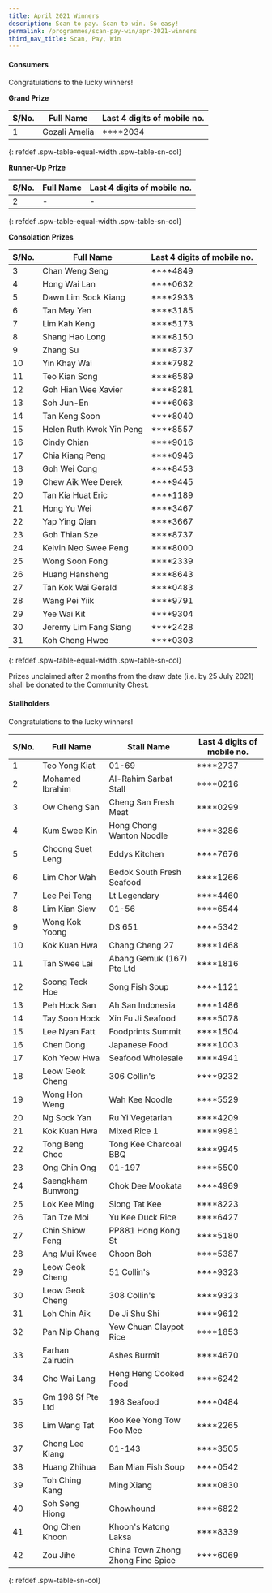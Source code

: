 ```yaml
---
title: April 2021 Winners
description: Scan to pay. Scan to win. So easy!
permalink: /programmes/scan-pay-win/apr-2021-winners
third_nav_title: Scan, Pay, Win
---
```


#### Consumers
Congratulations to the lucky winners!


**Grand Prize** 


|S/No.| Full Name                     | Last 4 digits of mobile no. |
|-----|-------------------------------|-----------------------------|
| 1   | Gozali Amelia                 | \*\*\*\*2034                |
{: refdef .spw-table-equal-width .spw-table-sn-col}

**Runner-Up Prize** 

|S/No.| Full Name                     | Last 4 digits of mobile no. |
|-----|-------------------------------|-----------------------------|
| 2   |-                              | -                           |
{: refdef .spw-table-equal-width .spw-table-sn-col}

**Consolation Prizes** 

| S/No. | Full Name                | Last 4 digits of mobile no. |
|-------|--------------------------|-----------------------------|
| 3     |     Chan Weng Seng       |     \*\*\*\*4849            |
| 4     |       Hong Wai Lan       |     \*\*\*\*0632            |
| 5     |    Dawn Lim Sock Kiang   |     \*\*\*\*2933            |
| 6     |        Tan May Yen       |     \*\*\*\*3185            |
| 7     |       Lim Kah Keng       |     \*\*\*\*5173            |
| 8     |      Shang Hao Long      |     \*\*\*\*8150            |
| 9     |         Zhang Su         |     \*\*\*\*8737            |
| 10    |       Yin Khay Wai       |     \*\*\*\*7982            |
| 11    |       Teo Kian Song      |     \*\*\*\*6589            |
| 12    |    Goh Hian Wee Xavier   |     \*\*\*\*8281            |
| 13    |        Soh Jun-En        |     \*\*\*\*6063            |
| 14    |       Tan Keng Soon      |     \*\*\*\*8040            |
| 15    | Helen Ruth Kwok Yin Peng |     \*\*\*\*8557            |
| 16    |        Cindy Chian       |     \*\*\*\*9016            |
| 17    |      Chia Kiang Peng     |     \*\*\*\*0946            |
| 18    |       Goh Wei Cong       |     \*\*\*\*8453            |
| 19    |    Chew Aik Wee Derek    |     \*\*\*\*9445            |
| 20    |     Tan Kia Huat Eric    |     \*\*\*\*1189            |
| 21    |        Hong Yu Wei       |     \*\*\*\*3467            |
| 22    |       Yap Ying Qian      |     \*\*\*\*3667            |
| 23    |       Goh Thian Sze      |     \*\*\*\*8737            |
| 24    |   Kelvin Neo Swee Peng   |     \*\*\*\*8000            |
| 25    |      Wong Soon Fong      |     \*\*\*\*2339            |
| 26    |      Huang Hansheng      |     \*\*\*\*8643            |
| 27    |    Tan Kok Wai Gerald    |     \*\*\*\*0483            |
| 28    |       Wang Pei Yiik      |     \*\*\*\*9791            |
| 29    |        Yee Wai Kit       |     \*\*\*\*9304            |
| 30    |   Jeremy Lim Fang Siang  |     \*\*\*\*2428            |
| 31    |      Koh Cheng Hwee      |     \*\*\*\*0303            |
{: refdef .spw-table-equal-width .spw-table-sn-col}

<span class="spw-disclaimer">Prizes unclaimed after 2 months from the draw date (i.e. by 25 July 2021) shall be donated to the Community Chest.</span> 

#### Stallholders
Congratulations to the lucky winners!

| S/No. | Full Name         | Stall Name                          | Last 4 digits of mobile no. |
|-------|-------------------|-------------------------------------|-----------------------------|
| 1     | Teo Yong Kiat     | 01-69                               | \*\*\*\*2737                |
| 2     | Mohamed Ibrahim   | Al-Rahim Sarbat Stall               | \*\*\*\*0216                |
| 3     | Ow Cheng San      | Cheng San Fresh Meat                | \*\*\*\*0299                |
| 4     | Kum Swee Kin      | Hong Chong Wanton Noodle            | \*\*\*\*3286                |
| 5     | Choong Suet Leng  | Eddys Kitchen                       | \*\*\*\*7676                |
| 6     | Lim Chor Wah      | Bedok South Fresh Seafood           | \*\*\*\*1266                |
| 7     | Lee Pei Teng      | Lt Legendary                       | \*\*\*\*4460                |
| 8     | Lim Kian Siew     | 01-56                               | \*\*\*\*6544                |
| 9     | Wong Kok Yoong    | DS 651                              | \*\*\*\*5342                |
| 10    | Kok Kuan Hwa      | Chang Cheng 27                      | \*\*\*\*1468                |
| 11    | Tan Swee Lai      | Abang Gemuk (167) Pte Ltd           | \*\*\*\*1816                |
| 12    | Soong Teck Hoe    | Song Fish Soup                      | \*\*\*\*1121                |
| 13    | Peh Hock San      | Ah San Indonesia                    | \*\*\*\*1486                |
| 14    | Tay Soon Hock     | Xin Fu Ji Seafood                   | \*\*\*\*5078                |
| 15    | Lee Nyan Fatt     | Foodprints Summit                   | \*\*\*\*1504                |
| 16    | Chen Dong         | Japanese Food                       | \*\*\*\*1003                |
| 17    | Koh Yeow Hwa      | Seafood Wholesale                   | \*\*\*\*4941                |
| 18    | Leow Geok Cheng   | 306 Collin's                        | \*\*\*\*9232                |
| 19    | Wong Hon Weng     | Wah Kee Noodle                      | \*\*\*\*5529                |
| 20    | Ng Sock Yan       | Ru Yi Vegetarian                    | \*\*\*\*4209                |
| 21    | Kok Kuan Hwa      | Mixed Rice 1                        | \*\*\*\*9981                |
| 22    | Tong Beng Choo    | Tong Kee Charcoal BBQ               | \*\*\*\*9945                |
| 23    | Ong Chin Ong      | 01-197                              | \*\*\*\*5500                |
| 24    | Saengkham Bunwong | Chok Dee Mookata                    | \*\*\*\*4969                |
| 25    | Lok Kee Ming      | Siong Tat Kee                       | \*\*\*\*8223                |
| 26    | Tan Tze Moi       | Yu Kee Duck Rice                    | \*\*\*\*6427                |
| 27    | Chin Shiow Feng   | PP881 Hong Kong St                  | \*\*\*\*5180                |
| 28    | Ang Mui Kwee      | Choon Boh                           | \*\*\*\*5387                |
| 29    | Leow Geok Cheng   | 51 Collin's                         | \*\*\*\*9323                |
| 30    | Leow Geok Cheng   | 308 Collin's                        | \*\*\*\*9323                |
| 31    | Loh Chin Aik      | De Ji Shu Shi                       | \*\*\*\*9612                |
| 32    | Pan Nip Chang     | Yew Chuan Claypot Rice              | \*\*\*\*1853                |
| 33    | Farhan Zairudin   | Ashes Burmit                        | \*\*\*\*4670                |
| 34    | Cho Wai Lang      | Heng Heng Cooked Food               | \*\*\*\*6242                |
| 35    | Gm 198 Sf Pte Ltd | 198 Seafood                         | \*\*\*\*0484                |
| 36    | Lim Wang Tat      | Koo Kee Yong Tow Foo Mee            | \*\*\*\*2265                |
| 37    | Chong Lee Kiang   | 01-143                              | \*\*\*\*3505                |
| 38    | Huang Zhihua      | Ban Mian Fish Soup                  | \*\*\*\*0542                |
| 39    | Toh Ching Kang    | Ming Xiang                          | \*\*\*\*0830                |
| 40    | Soh Seng Hiong    | Chowhound                           | \*\*\*\*6822                |
| 41    | Ong Chen Khoon    | Khoon's Katong Laksa                | \*\*\*\*8339                |
| 42    | Zou Jihe          | China Town Zhong Zhong Fine Spice   | \*\*\*\*6069                |
{: refdef .spw-table-sn-col}